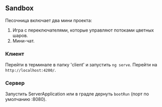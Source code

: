 ## Sandbox

Песочница включает два мини проекта:
1. Игра с переключателями, которые управляют потоками цветных шаров.
2. Мини-чат.

### Клиент

Перейти в терминале в папку 'client' и запустить `ng serve`. Перейти на `http://localhost:4200/`.

### Сервер

Запустить ServerApplication или в градле дернуть `bootRun` (порт по умолчанию :8080).
